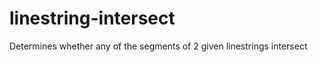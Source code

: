 linestring-intersect
====================

Determines whether any of the segments of 2 given linestrings intersect
